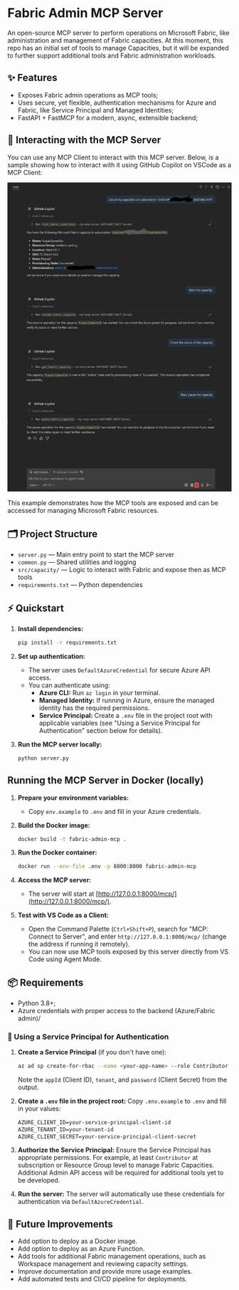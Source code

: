 # Fabric Admin MCP Server

An open-source MCP server to perform operations on Microsoft Fabric, like administration and management of Fabric capacities. At this moment, this repo has an initial set of tools to manage Capacities, but it will be expanded to further support additional tools and Fabric administration workloads.

## ✨ Features 
- Exposes Fabric admin operations as MCP tools;
- Uses secure, yet flexible, authentication mechanisms for Azure and Fabric, like Service Principal and Managed Identities;
- FastAPI + FastMCP for a modern, async, extensible backend;

## 🤖 Interacting with the MCP Server

You can use any MCP Client to interact with this MCP server. Below, is a sample showing how to interact with it using GitHub Copilot on VSCode as a MCP Client:

![Sample interaction with the MCP Server](media/app.jpg)

This example demonstrates how the MCP tools are exposed and can be accessed for managing Microsoft Fabric resources.

## 🗂️ Project Structure

- `server.py` — Main entry point to start the MCP server
- `common.py` — Shared utilities and logging
- `src/capacity/` — Logic to interact with Fabric and expose then as MCP tools
- `requirements.txt` — Python dependencies

## ⚡ Quickstart

1. **Install dependencies:**
   ```sh
   pip install -r requirements.txt
   ```

2. **Set up authentication:**
   - The server uses `DefaultAzureCredential` for secure Azure API access.
   - You can authenticate using:
     - **Azure CLI:** Run `az login` in your terminal.
     - **Managed Identity:** If running in Azure, ensure the managed identity has the required permissions.
     - **Service Principal:** Create a `.env` file in the project root with applicable variables (see "Using a Service Principal for Authentication" section below for details).

3. **Run the MCP server locally:**
   ```sh
   python server.py
   ```

## Running the MCP Server in Docker (locally)

1. **Prepare your environment variables:**
   - Copy `env.example` to `.env` and fill in your Azure credentials.

2. **Build the Docker image:**
   ```bash
   docker build -t fabric-admin-mcp .
   ```

3. **Run the Docker container:**
   ```bash
   docker run --env-file .env -p 8000:8000 fabric-admin-mcp
   ```

4. **Access the MCP server:**
   - The server will start at [http://127.0.0.1:8000/mcp/](http://127.0.0.1:8000/mcp/).

4. **Test with VS Code as a Client:**
   - Open the Command Palette (`Ctrl+Shift+P`), search for "MCP: Connect to Server", and enter `http://127.0.0.1:8000/mcp/` (change the address if running it remotely).
   - You can now use MCP tools exposed by this server directly from VS Code using Agent Mode.

## 📦 Requirements

- Python 3.8+;
- Azure credentials with proper access to the backend (Azure/Fabric admin)/

### 🔐 Using a Service Principal for Authentication

1. **Create a Service Principal** (if you don't have one):
   ```sh
   az ad sp create-for-rbac --name <your-app-name> --role Contributor --scopes /subscriptions/<your-subscription-id>
   ```
   Note the `appId` (Client ID), `tenant`, and `password` (Client Secret) from the output.

2. **Create a `.env` file in the project root:**
   Copy `.env.example` to `.env` and fill in your values:
   ```env
   AZURE_CLIENT_ID=your-service-principal-client-id
   AZURE_TENANT_ID=your-tenant-id
   AZURE_CLIENT_SECRET=your-service-principal-client-secret
   ```

3. **Authorize the Service Principal:**
   Ensure the Service Principal has appropriate permissions. For example, at least `Contributor` at subscription or Resource Group level to manage Fabric Capacities. Additional Admin API access will be required for additional tools yet to be developed.

4. **Run the server:**
   The server will automatically use these credentials for authentication via `DefaultAzureCredential`. 

## 🚀 Future Improvements
- Add option to deploy as a Docker image.
- Add option to deploy as an Azure Function.
- Add tools for additional Fabric management operations, such as Workspace management and reviewing capacity settings.
- Improve documentation and provide more usage examples.
- Add automated tests and CI/CD pipeline for deployments.
